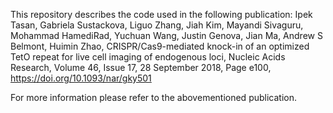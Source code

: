 

This repository describes the code used in the following publication:
Ipek Tasan, Gabriela Sustackova, Liguo Zhang, Jiah Kim, Mayandi Sivaguru, Mohammad HamediRad, Yuchuan Wang, Justin Genova, Jian Ma, Andrew S Belmont, Huimin Zhao, CRISPR/Cas9-mediated knock-in of an optimized TetO repeat for live cell imaging of endogenous loci, Nucleic Acids Research, Volume 46, Issue 17, 28 September 2018, Page e100, https://doi.org/10.1093/nar/gky501


For more information please refer to the abovementioned publication.
